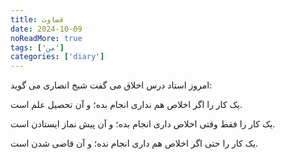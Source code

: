 ```yaml
---
title: قضاوت
date: 2024-10-09
noReadMore: true
tags: ['من']
categories: ['diary']
---
```


امروز استاد درس اخلاق می گفت شیخ انصاری می گوید:

یک کار را اگر اخلاص هم نداری انجام بده؛ و آن تحصیل علم است.

یک کار را فقط وقتی اخلاص داری انجام بده؛ و آن پیش نماز ایستادن است.

یک کار را حتی اگر اخلاص هم داری انجام نده؛ و آن قاضی شدن است.
